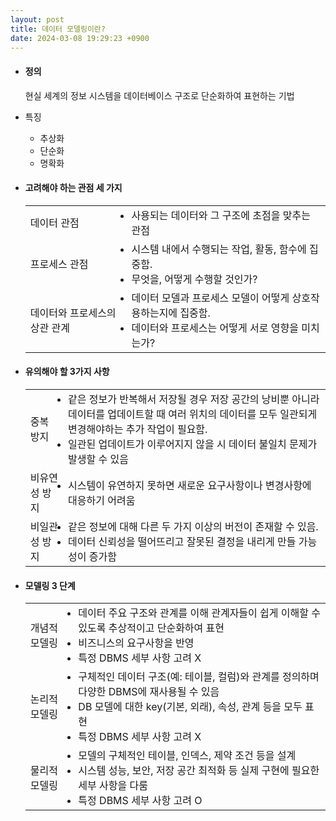 ```yaml
---
layout: post
title: 데이터 모델링이란?
date: 2024-03-08 19:29:23 +0900
---
```

- #### 정의
  <p class="sub">현실 세계의 정보 시스템을 데이터베이스 구조로 단순화하여 표현하는 기법</p>
- 특징
    <div class="sub"><ul>
    <li>추상화</li>
    <li>단순화</li>
    <li>명확화</li>
    </ul></div>
- #### 고려해야 하는 관점 세 가지
  <table>
  <tr>
  <td>데이터 관점</td>
  <td><li>사용되는 데이터와 그 구조에 초점을 맞추는 관점</li></td>
  </tr>
  <tr>
  <td>프로세스 관점</td>
  <td>
  <li>시스템 내에서 수행되는 작업, 활동, 함수에 집중함.</li>
  <li>무엇을, 어떻게 수행할 것인가?</li>
  </td>
  </tr>
  <tr>
  <td>데이터와 프로세스의 상관 관계</td>
  <td>
  <li>데이터 모델과 프로세스 모델이 어떻게 상호작용하는지에 집중함.</li>
  <li>데이터와 프로세스는 어떻게 서로 영향을 미치는가?</li>
  </td>
  </tr>
  </table>
- #### 유의해야 할 3가지 사항
  <table>
  <tr>
  <td>중복 방지</td>
  <td>
  <li>같은 정보가 반복해서 저장될 경우 저장 공간의 낭비뿐 아니라 데이터를 업데이트할 때 여러 위치의 데이터를 모두 일관되게 변경해야하는 추가 작업이 필요함.</li>
  <li>일관된 업데이트가 이루어지지 않을 시 데이터 불일치 문제가 발생할 수 있음</li>
  </td>
  </tr>
  <tr>
  <td>비유연성 방지</td>
  <td><li>시스템이 유연하지 못하면 새로운 요구사항이나 변경사항에 대응하기 어려움</li></td>
  </tr>
  <tr>
  <td>비일관성 방지</td>
  <td>
  <li>같은 정보에 대해 다른 두 가지 이상의 버전이 존재할 수 있음.</li>
  <li>데이터 신뢰성을 떨어뜨리고 잘못된 결정을 내리게 만들 가능성이 증가함</li>
  </td>
  </tr>
  </table>
- #### 모델링 3 단계
  <table>
  <tr>
  <td>개념적 모델링</td>
  <td>
  <li>데이터 주요 구조와 관계를 이해 관계자들이 쉽게 이해할 수 있도록 추상적이고 단순화하여 표현</li>
  <li>비즈니스의 요구사항을 반영</li>
  <li>특정 DBMS 세부 사항 고려 X</li>
  </td>
  </tr>
  <tr>
  <td>논리적 모델링</td>
  <td>
  <li>구체적인 데이터 구조(예: 테이블, 컬럼)와 관계를 정의하며 다양한 DBMS에 재사용될 수 있음</li>
  <li>DB 모델에 대한 key(기본, 외래), 속성, 관계 등을 모두 표현</li>
  <li>특정 DBMS 세부 사항 고려 X</li>
  </td>
  </tr>
  <tr>
  <td>물리적 모델링</td>
  <td>
  <li>모델의 구체적인 테이블, 인덱스, 제약 조건 등을 설계</li>
  <li>시스템 성능, 보안, 저장 공간 최적화 등 실제 구현에 필요한 세부 사항을 다룸</li>
  <li>특정 DBMS 세부 사항 고려 O</li>
  </td>
  </tr>
  </table>